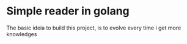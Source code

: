 # Simple reader in golang

The basic ideia to build this project, is to evolve every time i get more knowledges
